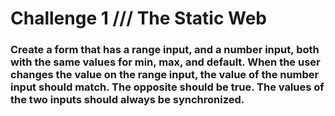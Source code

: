 <html>
<head>
</head>
<body>
<div>
	<p>
		<h1>Challenge 1 /// The Static Web</h1>
	</p>
	<p>
		<h3>Create a form that has a range input, and a number input, both with the same values for min, max, and default. When the user changes the value on the range input, the value of the number input should match. The opposite should be true. The values of the two inputs should always be synchronized.</h3>	
	</p>
</div>
</body>
</html>